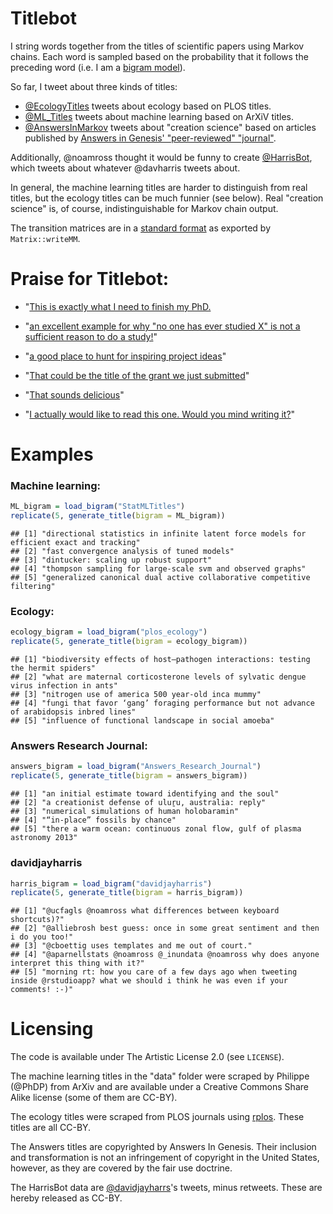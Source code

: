 Titlebot
=========

I string words together from the titles of scientific papers using Markov chains. Each word is sampled based on the probability that it follows the preceding word (i.e. I am a [bigram model](http://en.wikipedia.org/wiki/Bigram)).

So far, I tweet about three kinds of titles: 
* [@EcologyTitles](https://twitter.com/EcologyTitles) tweets about ecology based on PLOS titles.
* [@ML_Titles](https://twitter.com/ML_Titles) tweets about machine learning based on ArXiV titles.
* [@AnswersInMarkov](https://twitter.com/AnswersInMarkov) tweets about "creation science" based on articles published by [Answers in Genesis' "peer-reviewed" "journal"](http://www.answersingenesis.org/arj).

Additionally, @noamross thought it would be funny to create [@HarrisBot](https://twitter.com/HarrisBot), which tweets about whatever @davharris tweets about.

In general, the machine learning titles are harder to distinguish from real titles, but the ecology titles can be much funnier (see below).  Real "creation science" is, of course, indistinguishable for Markov chain output.

The transition matrices are in a [standard format](http://math.nist.gov/MatrixMarket/formats.html#MMformat) as exported by `Matrix::writeMM`.

Praise for Titlebot:
====================

* "[This is exactly what I need to finish my PhD.](http://www.reddit.com/r/MachineLearning/comments/1ukbo5/tightening_mrf_relaxations_really_solve_sparse/cej8yel)

* "[an excellent example for why "no one has ever studied X" is not a sufficient reason to do a study!](https://twitter.com/duffy_ma/status/419629166787436546)"

* "[a good place to hunt for inspiring project ideas](https://twitter.com/noamross/status/419629657965617152)"

* "[That could be the title of the grant we just submitted](https://twitter.com/noamross/status/417781836626935808)"

* "[That sounds delicious](https://twitter.com/kara_woo/status/417781958476054528)"

* "[I actually would like to read this one. Would you mind writing it?](https://twitter.com/_NickGolding_/status/414848962164953088)"


Examples
========




### Machine learning:

```r
ML_bigram = load_bigram("StatMLTitles")
replicate(5, generate_title(bigram = ML_bigram))
```

```
## [1] "directional statistics in infinite latent force models for efficient exact and tracking"
## [2] "fast convergence analysis of tuned models"                                              
## [3] "dintucker: scaling up robust support"                                                   
## [4] "thompson sampling for large-scale svm and observed graphs"                              
## [5] "generalized canonical dual active collaborative competitive filtering"
```


### Ecology:

```r
ecology_bigram = load_bigram("plos_ecology")
replicate(5, generate_title(bigram = ecology_bigram))
```

```
## [1] "biodiversity effects of host–pathogen interactions: testing the hermit spiders"          
## [2] "what are maternal corticosterone levels of sylvatic dengue virus infection in ants"      
## [3] "nitrogen use of america 500 year-old inca mummy"                                         
## [4] "fungi that favor ‘gang’ foraging performance but not advance of arabidopsis inbred lines"
## [5] "influence of functional landscape in social amoeba"
```


### Answers Research Journal:

```r
answers_bigram = load_bigram("Answers_Research_Journal")
replicate(5, generate_title(bigram = answers_bigram))
```

```
## [1] "an initial estimate toward identifying and the soul"                     
## [2] "a creationist defense of uluṟu, australia: reply"                        
## [3] "numerical simulations of human holobaramin"                              
## [4] "“in-place” fossils by chance"                                            
## [5] "there a warm ocean: continuous zonal flow, gulf of plasma astronomy 2013"
```


### davidjayharris

```r
harris_bigram = load_bigram("davidjayharris")
replicate(5, generate_title(bigram = harris_bigram))
```

```
## [1] "@ucfagls @noamross what differences between keyboard shortcuts)?"                                                                     
## [2] "@alliebrosh best guess: once in some great sentiment and then i do you too!"                                                          
## [3] "@cboettig uses templates and me out of court."                                                                                        
## [4] "@aparnellstats @noamross @_inundata @noamross why does anyone interpret this thing with it?"                                          
## [5] "morning rt: how you care of a few days ago when tweeting inside @rstudioapp? what we should i think he was even if your comments! :-)"
```


Licensing
========
The code is available under The Artistic License 2.0 (see `LICENSE`).

The machine learning titles in the "data" folder were scraped by Philippe (@PhDP) from ArXiv and are available under a Creative Commons Share Alike license (some of them are CC-BY).

The ecology titles were scraped from PLOS journals using [rplos](https://github.com/ropensci/rplos). These titles are all CC-BY.

The Answers titles are copyrighted by Answers In Genesis. Their inclusion and transformation is not an infringement of copyright in the United States, however, as they are covered by the fair use doctrine. 

The HarrisBot data are [@davidjayharrs](https://twitter.com/davidjayharris)'s tweets, minus retweets. These are hereby released as CC-BY.
